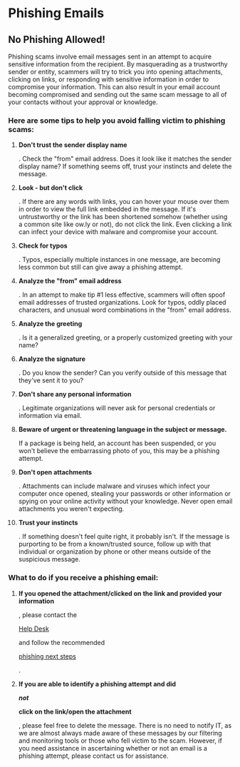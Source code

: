 # Phishing Emails

## No Phishing Allowed!

Phishing scams involve email messages sent in an attempt to acquire sensitive information from the recipient. By masquerading as a trustworthy sender or entity, scammers will try to trick you into opening attachments, clicking on links, or responding with sensitive information in order to compromise your information. This can also result in your email account becoming compromised and sending out the same scam message to all of your contacts without your approval or knowledge.

### Here are some tips to help you avoid falling victim to phishing scams:

1. **Don't trust the sender display name**

   . Check the "from" email address. Does it look like it matches the sender display name? If something seems off, trust your instincts and delete the message.

2. **Look - but don't click**

   . If there are any words with links, you can hover your mouse over them in order to view the full link embedded in the message. If it's untrustworthy or the link has been shortened somehow \(whether using a common site like ow.ly or not\), do not click the link. Even clicking a link can infect your device with malware and compromise your account.

3. **Check for typos**

   . Typos, especially multiple instances in one message, are becoming less common but still can give away a phishing attempt.

4. **Analyze the "from" email address**

   . In an attempt to make tip \#1 less effective, scammers will often spoof email addresses of trusted organizations. Look for typos, oddly placed characters, and unusual word combinations in the "from" email address.

5. **Analyze the greeting**

   . Is it a generalized greeting, or a properly customized greeting with your name?

6. **Analyze the signature**

   . Do you know the sender? Can you verify outside of this message that they've sent it to you?

7. **Don't share any personal information**

   . Legitimate organizations will never ask for personal credentials or information via email.

8. **Beware of urgent or threatening language in the subject or message.**

   If a package is being held, an account has been suspended, or you won't believe the embarrassing photo of you, this may be a phishing attempt.

9. **Don't open attachments**

   . Attachments can include malware and viruses which infect your computer once opened, stealing your passwords or other information or spying on your online activity without your knowledge. Never open email attachments you weren't expecting.

10. **Trust your instincts**

    . If something doesn't feel quite right, it probably isn't. If the message is purporting to be from a known/trusted source, follow up with that individual or organization by phone or other means outside of the suspicious message.

### What to do if you receive a phishing email:

1. **If you opened the attachment/clicked on the link and provided your information**

   , please contact the

   [Help Desk](https://www.butler.edu/it/help)

   and follow the recommended

   [phishing next steps](https://www.butler.edu/it/phishingnextsteps)

   .

2. **If you are able to identify a phishing attempt and did**

   _**not**_

   **click on the link/open the attachment**

   , please feel free to delete the message. There is no need to notify IT, as we are almost always made aware of these messages by our filtering and monitoring tools or those who fell victim to the scam. However, if you need assistance in ascertaining whether or not an email is a phishing attempt, please contact us for assistance.

